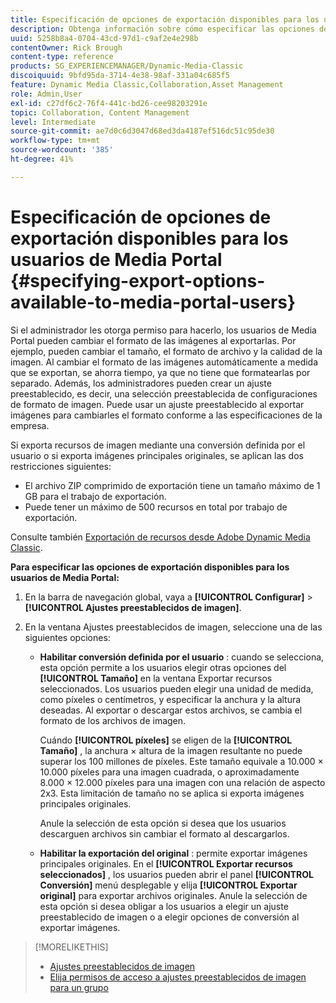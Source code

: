 ```yaml
---
title: Especificación de opciones de exportación disponibles para los usuarios de Media Portal
description: Obtenga información sobre cómo especificar las opciones de exportación disponibles para los usuarios de Media Portal en Adobe Dynamic Media Classic.
uuid: 5258b8a4-0704-43cd-97d1-c9af2e4e298b
contentOwner: Rick Brough
content-type: reference
products: SG_EXPERIENCEMANAGER/Dynamic-Media-Classic
discoiquuid: 9bfd95da-3714-4e38-98af-331a04c685f5
feature: Dynamic Media Classic,Collaboration,Asset Management
role: Admin,User
exl-id: c27df6c2-76f4-441c-bd26-cee98203291e
topic: Collaboration, Content Management
level: Intermediate
source-git-commit: ae7d0c6d3047d68ed3da4187ef516dc51c95de30
workflow-type: tm+mt
source-wordcount: '385'
ht-degree: 41%

---
```


# Especificación de opciones de exportación disponibles para los usuarios de Media Portal {#specifying-export-options-available-to-media-portal-users}

Si el administrador les otorga permiso para hacerlo, los usuarios de Media Portal pueden cambiar el formato de las imágenes al exportarlas. Por ejemplo, pueden cambiar el tamaño, el formato de archivo y la calidad de la imagen. Al cambiar el formato de las imágenes automáticamente a medida que se exportan, se ahorra tiempo, ya que no tiene que formatearlas por separado. Además, los administradores pueden crear un ajuste preestablecido, es decir, una selección preestablecida de configuraciones de formato de imagen. Puede usar un ajuste preestablecido al exportar imágenes para cambiarles el formato conforme a las especificaciones de la empresa.

Si exporta recursos de imagen mediante una conversión definida por el usuario o si exporta imágenes principales originales, se aplican las dos restricciones siguientes:

* El archivo ZIP comprimido de exportación tiene un tamaño máximo de 1 GB para el trabajo de exportación.
* Puede tener un máximo de 500 recursos en total por trabajo de exportación.

Consulte también [Exportación de recursos desde Adobe Dynamic Media Classic](exporting-assets-from-dmc.md#exporting-assets-from_dmc).

**Para especificar las opciones de exportación disponibles para los usuarios de Media Portal:**

1. En la barra de navegación global, vaya a **[!UICONTROL Configurar]** > **[!UICONTROL Ajustes preestablecidos de imagen]**.
1. En la ventana Ajustes preestablecidos de imagen, seleccione una de las siguientes opciones:

   * **Habilitar conversión definida por el usuario** : cuando se selecciona, esta opción permite a los usuarios elegir otras opciones del **[!UICONTROL Tamaño]** en la ventana Exportar recursos seleccionados. Los usuarios pueden elegir una unidad de medida, como píxeles o centímetros, y especificar la anchura y la altura deseadas. Al exportar o descargar estos archivos, se cambia el formato de los archivos de imagen.

     Cuándo **[!UICONTROL píxeles]** se eligen de la **[!UICONTROL Tamaño]** , la anchura × altura de la imagen resultante no puede superar los 100 millones de píxeles. Este tamaño equivale a 10.000 × 10.000 píxeles para una imagen cuadrada, o aproximadamente 8.000 × 12.000 píxeles para una imagen con una relación de aspecto 2x3. Esta limitación de tamaño no se aplica si exporta imágenes principales originales.

     Anule la selección de esta opción si desea que los usuarios descarguen archivos sin cambiar el formato al descargarlos.

   * **Habilitar la exportación del original** : permite exportar imágenes principales originales. En el **[!UICONTROL Exportar recursos seleccionados]** , los usuarios pueden abrir el panel **[!UICONTROL Conversión]** menú desplegable y elija **[!UICONTROL Exportar original]** para exportar archivos originales. Anule la selección de esta opción si desea obligar a los usuarios a elegir un ajuste preestablecido de imagen o a elegir opciones de conversión al exportar imágenes.

>[!MORELIKETHIS]
>
>* [Ajustes preestablecidos de imagen](application-setup.md#image_presets)
>* [Elija permisos de acceso a ajustes preestablecidos de imagen para un grupo](creating-media-portal-groups.md#choosing_image_preset_access_permissions_for_a_group)
